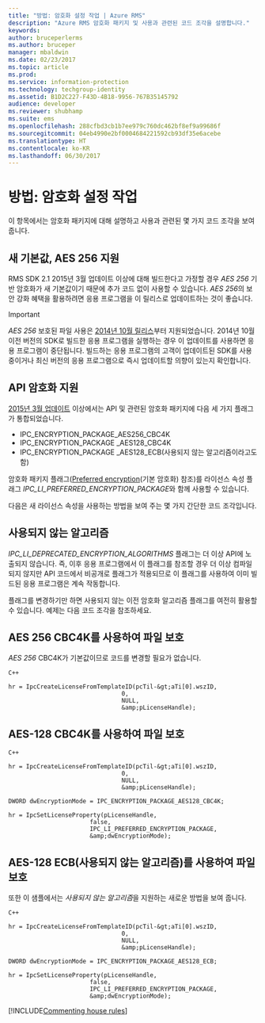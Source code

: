 ```yaml
---
title: "방법: 암호화 설정 작업 | Azure RMS"
description: "Azure RMS 암호화 패키지 및 사용과 관련된 코드 조각을 설명합니다."
keywords: 
author: bruceperlerms
ms.author: bruceper
manager: mbaldwin
ms.date: 02/23/2017
ms.topic: article
ms.prod: 
ms.service: information-protection
ms.technology: techgroup-identity
ms.assetid: B1D2C227-F43D-4B18-9956-767B35145792
audience: developer
ms.reviewer: shubhamp
ms.suite: ems
ms.openlocfilehash: 288cfbd3cb1b7ee979c760dc462bf8ef9a99686f
ms.sourcegitcommit: 04eb4990e2bf0004684221592cb93df35e6acebe
ms.translationtype: HT
ms.contentlocale: ko-KR
ms.lasthandoff: 06/30/2017
---
```

# <a name="how-to-work-with-encryption-settings"></a>방법: 암호화 설정 작업

이 항목에서는 암호화 패키지에 대해 설명하고 사용과 관련된 몇 가지 코드 조각을 보여 줍니다.

## <a name="support-for-aes-256-the-new-default"></a>새 기본값, AES 256 지원

RMS SDK 2.1 2015년 3월 업데이트 이상에 대해 빌드한다고 가정할 경우 *AES 256* 기반 암호화가 새 기본값이기 때문에 추가 코드 없이 사용할 수 있습니다. *AES 256*의 보안 강화 혜택을 활용하려면 응용 프로그램을 이 릴리스로 업데이트하는 것이 좋습니다.

> [!IMPORTANT]
> *AES 256* 보호된 파일 사용은 [2014년 10월 릴리스](release-notes-rtm.md)부터 지원되었습니다. 2014년 10월 이전 버전의 SDK로 빌드한 응용 프로그램을 실행하는 경우 이 업데이트를 사용하면 응용 프로그램이 중단됩니다. 빌드하는 응용 프로그램의 고객이 업데이트된 SDK를 사용 중이거나 최신 버전의 응용 프로그램으로 즉시 업데이트할 의향이 있는지 확인합니다.

 
## <a name="api-encryption-support"></a>API 암호화 지원

[2015년 3월 업데이트](release-notes-rtm.md) 이상에서는 API 및 관련된 암호화 패키지에 다음 세 가지 플래그가 통합되었습니다.

-   IPC\_ENCRYPTION\_PACKAGE\_AES256\_CBC4K
-   IPC\_ENCRYPTION\_PACKAGE \_AES128\_CBC4K
-   IPC\_ENCRYPTION\_PACKAGE \_AES128\_ECB(사용되지 않는 알고리즘이라고도 함)

암호화 패키지 플래그([Preferred encryption](https://msdn.microsoft.com/library/dn974065.aspx)(기본 암호화) 참조)를 라이선스 속성 플래그 *IPC\_LI\_PREFERRED\_ENCRYPTION\_PACKAGE*와 함께 사용할 수 있습니다.

다음은 새 라이선스 속성을 사용하는 방법을 보여 주는 몇 가지 간단한 코드 조각입니다.

## <a name="deprecated-algorithms"></a>사용되지 않는 알고리즘

*IPC\_LI\_DEPRECATED\_ENCRYPTION\_ALGORITHMS* 플래그는 더 이상 API에 노출되지 않습니다. 즉, 이후 응용 프로그램에서 이 플래그를 참조할 경우 더 이상 컴파일되지 않지만 API 코드에서 비공개로 플래그가 적용되므로 이 플래그를 사용하여 이미 빌드된 응용 프로그램은 계속 작동합니다.

플래그를 변경하기만 하면 사용되지 않는 이전 암호화 알고리즘 플래그를 여전히 활용할 수 있습니다. 예제는 다음 코드 조각을 참조하세요.

## <a name="protect-files-with-aes-256-cbc4k"></a>AES 256 CBC4K를 사용하여 파일 보호

*AES 256* CBC4K가 기본값이므로 코드를 변경할 필요가 없습니다.

    C++

    hr = IpcCreateLicenseFromTemplateID(pcTil-&gt;aTi[0].wszID,
                                    0,
                                    NULL,
                                    &amp;pLicenseHandle);


## <a name="protect-files-with-aes-128-cbc4k"></a>AES-128 CBC4K를 사용하여 파일 보호

    C++

    hr = IpcCreateLicenseFromTemplateID(pcTil-&gt;aTi[0].wszID,
                                    0,
                                    NULL,
                                    &amp;pLicenseHandle);

    DWORD dwEncryptionMode = IPC_ENCRYPTION_PACKAGE_AES128_CBC4K;

    hr = IpcSetLicenseProperty(pLicenseHandle,
                           false,
                           IPC_LI_PREFERRED_ENCRYPTION_PACKAGE,
                           &amp;dwEncryptionMode);


## <a name="protect-files-with-aes-128-ecb-deprecated-algorithms"></a>AES-128 ECB(사용되지 않는 알고리즘)를 사용하여 파일 보호

또한 이 샘플에서는 *사용되지 않는 알고리즘*을 지원하는 새로운 방법을 보여 줍니다.

    C++

    hr = IpcCreateLicenseFromTemplateID(pcTil-&gt;aTi[0].wszID,
                                    0,
                                    NULL,
                                    &amp;pLicenseHandle);

    DWORD dwEncryptionMode = IPC_ENCRYPTION_PACKAGE_AES128_ECB;

    hr = IpcSetLicenseProperty(pLicenseHandle,
                           false,
                           IPC_LI_PREFERRED_ENCRYPTION_PACKAGE,
                           &amp;dwEncryptionMode);


[!INCLUDE[Commenting house rules](../includes/houserules.md)]